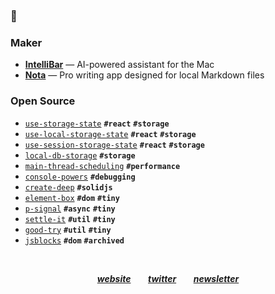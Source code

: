 ### 👋

### Maker

- [**IntelliBar**](https://intellibar.app/) — AI-powered assistant for the Mac
- [**Nota**](https://nota.md/) — Pro writing app designed for local Markdown files

### Open Source

- [`use-storage-state`](https://github.com/astoilkov/use-storage-state) **`#react`** **`#storage`**
- [`use-local-storage-state`](https://github.com/astoilkov/use-local-storage-state) **`#react`** **`#storage`**
- [`use-session-storage-state`](https://github.com/astoilkov/use-session-storage-state) **`#react`** **`#storage`**
- [`local-db-storage`](https://github.com/astoilkov/local-db-storage) **`#storage`**
- [`main-thread-scheduling`](https://github.com/astoilkov/main-thread-scheduling) **`#performance`**
- [`console-powers`](https://github.com/astoilkov/console-powers) **`#debugging`**
- [`create-deep`](https://github.com/astoilkov/create-deep) **`#solidjs`**
- [`element-box`](https://github.com/astoilkov/element-box) **`#dom`** **`#tiny`**
- [`p-signal`](https://github.com/astoilkov/p-signal) **`#async`** **`#tiny`**
- [`settle-it`](https://github.com/astoilkov/settle-it) **`#util`** **`#tiny`**
- [`good-try`](https://github.com/astoilkov/good-try) **`#util`** **`#tiny`**
- [`jsblocks`](https://github.com/astoilkov/jsblocks) **`#dom`** **`#archived`**

<p>&nbsp;</p>

<p align="center">
  <a href="https://astoilkov.com/"><b><i>website</i></b></a>
  &nbsp;
  &nbsp;
  &nbsp;
  <a href="https://twitter.com/antoniostoilkov"><b><i>twitter</i></b></a>
  &nbsp;
  &nbsp;
  &nbsp;
  <a href="https://astoilkov.com/newsletter"><b><i>newsletter</i></b></a>
</p>
